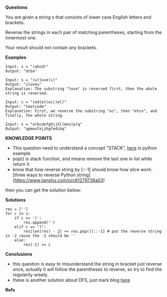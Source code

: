 **Questions**

You are given a string s that consists of lower case English letters and brackets. 

Reverse the strings in each pair of matching parentheses, starting from the innermost one.

Your result should not contain any brackets.



**Examples**
```
Input: s = "(abcd)"
Output: "dcba"

Input: s = "(u(love)i)"
Output: "iloveu"
Explanation: The substring "love" is reversed first, then the whole string is reversed.

Input: s = "(ed(et(oc))el)"
Output: "leetcode"
Explanation: First, we reverse the substring "oc", then "etco", and finally, the whole string.

Input: s = "a(bcdefghijkl(mno)p)q"
Output: "apmnolkjihgfedcbq"
```


**KNOWLEDGE POINTS**

- This question need to understand a concept "STACK", [here](https://juejin.im/post/5b7c01c9e51d45388325208a) is python example
- pop() is stack function, and means remove the last one in list while return it 
- know that how reverse string by [::-1] should know how slice work: [three ways to reverse Python string] (https://www.jianshu.com/p/c61279736a03)

then you can get the solution below:


**Solutions**
```
res = ['']
for c in s:
    if c == '(':
        res.append('')
    elif c == ")":
        res[len(res) - 2] += res.pop()[::-1] # put the reverse string in -2 cause the -1 should be ''
    else:
        res[-1] += c
```

**Conclusions**

- this question is easy to misunderstand the string in bracket just reverse once, actually it will follow the parentheses to reverse, so try to find the regularity wisely.
- these is another solution about DFS, just mark blog [here](https://blog.csdn.net/qq_17550379/article/details/100915900)

**Refs**

